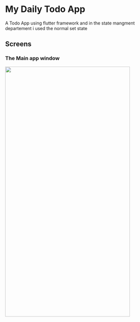 # My Daily Todo App

A Todo App using flutter framework and in the state mangment departement i used the normal set state 

## Screens

### The Main app window
 <img src="https://user-images.githubusercontent.com/49596893/177043781-0880a9d5-4564-4ca3-b86f-8abd8360cba1.PNG" width="400" height="800">

